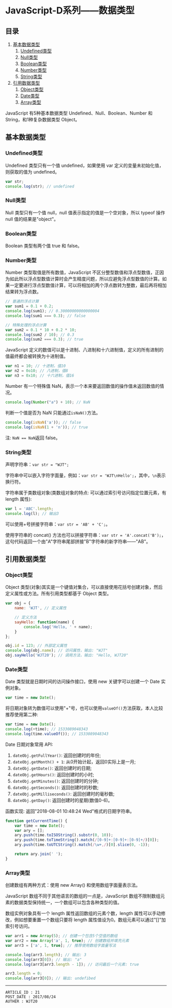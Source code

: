 
# JavaScript-D系列——数据类型 #

## 目录 ##

1. [基本数据类型](#href1)
    1. [Undefined类型](#href1-1)
    2. [Null类型](#href1-2)
    3. [Boolean类型](#href1-3)
    4. [Number类型](#href1-4)
    5. [String类型](#href1-5)
2. [引用数据类型](#href2)
    1. [Object类型](#href2-1)
    2. [Date类型](#href2-2)
    3. [Array类型](#href2-3)

JavaScript 有5种基本数据类型 Undefined、Null、Boolean、Number 和 String，和1种复杂数据类型 Object。

## <a name="href1">基本数据类型</a> ##

### <a name="href1-1">Undefined类型</a> ###

Undefined 类型只有一个值 undefined，如果使用 var 定义的变量未初始化值，则获取的值为 undefined。

```js
var str;
console.log(str); // undefined
```

### <a name="href1-2">Null类型</a> ###

Null 类型只有一个值 null，null 值表示指定的值是一个空对象，所以 typeof 操作 null 值的结果是"object"。

### <a name="href1-3">Boolean类型</a> ###

Boolean 类型有两个值 true 和 false。

### <a name="href1-4">Number类型</a> ###

Number 类型取值是所有数值，JavaScript 不区分整型数值和浮点型数值，正因为如此所以浮点型数值计算时会产生精度问题，所以应避免浮点型数值的计算。如果一定要进行浮点型数值计算，可以将相加的两个浮点数转为整数，最后再将相加结果转为浮点数。

```js
// 普通的浮点计算
var sum1 = 0.1 + 0.2;
console.log(sum1); // 0.30000000000000004
console.log(sum1 === 0.3); // false

// 特殊处理的浮点计算
var sum2 = 0.1 * 10 + 0.2 * 10;
console.log(sum2 / 10); // 0.3
console.log(sum2 === 0.3); // true
```

JavaScript 定义的数值可以是十进制、八进制和十六进制值，定义的所有进制的值最终都会被转换为十进制值。

```js
var n1 = 10; // 十进制，值10
var n2 = 0o10; // 八进制，值8
var n3 = 0x10; // 十六进制，值16
```

Number 有一个特殊值 NaN，表示一个本来要返回数值的操作值未返回数值的情况。

```js
console.log(Number("a") + 10); // NaN
```

判断一个值是否为 NaN 只能通过`isNaN()`方法。

```js
console.log(isNaN('a')); // false
console.log(isNaN(1 + 'n')); // true
```

注: `NaN == NaN`返回 false。

### <a name="href1-5">String类型</a> ###

声明字符串：`var str = "WJT";`

字符串中可以嵌入字符字面量，例如：`var str = 'WJT\nHello';`，其中，`\n`表示换行符。

字符串属于类数组对象(类数组对象的特点: 可以通过索引号访问指定位置元素，有 length 属性):  

```js
var l = 'ABC'.length;
console.log(l); // 输出3
```

可以使用+号拼接字符串：`var str = 'AB' + 'C';`。

使用字符串的 concat() 方法也可以拼接字符串：`var str = 'A'.concat('B');`，这句代码返回一个由"A"字符串尾部拼接"B"字符串的新字符串——"AB"。

## <a name="href2">引用数据类型</a> ##

### <a name="href2-1">Object类型</a> ###

Object 类型(对象)其实是一个键值对集合，可以直接使用花括号创建对象，然后定义属性或方法。所有引用类型都基于 Object 类型。

```js
var obj = {
    name: 'WJT', // 定义属性

    // 定义方法
    sayHello: function(name) {
        console.log('Hello, ' + name);
    }
};

obj.id = 123; // 外部定义属性
console.log(obj.name); // 访问属性，输出: "WJT"
obj.sayHello('WJT20'); // 调用方法，输出: "Hello, WJT20"
```

### <a name="href2-2">Date类型</a> ###

Date 类型就是日期时间的访问操作接口，使用 new 关键字可以创建一个 Date 实例对象。

```js
var time = new Date();
```

将日期对象转为数值可以使用"+"号，也可以使用`valueOf()`方法获取，本人比较推荐使用第二种:

```js
var time = new Date();
console.log(+time); // 1533089048343
console.log(time.valueOf()); // 1533089048343
```

Date 日期对象常用 API:  

1. `dateObj.getFullYear()`: 返回创建时的年份;
2. `dateObj.getMonth() + 1`: 从0开始计起，返回0实际上是一月;
3. `dateObj.getDate()`: 返回创建时的日期;
4. `dateObj.getHours()`: 返回创建时的小时;
5. `dateObj.getMinutes()`: 返回创建时的分钟;
6. `dateObj.getSeconds()`: 返回创建时的秒数;
7. `dateObj.getMilliseconds()`: 返回创建时的毫秒数;
8. `dateObj.getDay()`: 返回创建时的星期(数值0-6)。

函数实现: 返回"2018-08-01 10:48:24 Wed"格式的日期字符串。

```js
function getCurrentTime() {
    var time = new Date();
    var ary = [];
    ary.push(time.toISOString().substr(0, 10));
    ary.push(time.toTimeString().match(/[0-9]+:[0-9]+:[0-9]+/)[0]);
    ary.push(time.toUTCString().match(/\w+,/)[0].slice(0, -1));

    return ary.join(' ');
}
```

### <a name="href2-3">Array类型</a> ###

创建数组有两种方式：使用 new Array() 和使用数组字面量表示法。

JavaScript 数组不同于其他语言的数组的一点是，JavaScript 数组不限制数组元素的数据类型保持统一，一个数组可以包含各种类型的值。

数组实例对象具有一个 length 属性返回数组的元素个数，length 属性可以手动修改，例如想要重置一个数组只要将 length 属性值设为0。数组元素可以通过"[]"加索引号访问。

```js
var arr1 = new Array(5); // 创建一个包含5个空值的数组
var arr2 = new Array('a', 1, true); // 创建数组并填充元素
var arr3 = ['a', 1, true]; // 推荐使用数组字面量写法

console.log(arr3.length); // 输出: 3
console.log(arr3[0]); // 输出: "a"
console.log(arr3[arr3.length - 1]); // 访问最后一个元素: true

arr3.length = 0;
console.log(arr3[0]); // 输出: undefibed
```

---

```
ARTICLE_ID : 21
POST_DATE : 2017/08/24
AUTHER : WJT20
```
